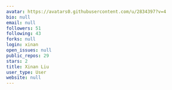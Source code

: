```yaml
---
avatar: https://avatars0.githubusercontent.com/u/2834397?v=4
bio: null
email: null
followers: 51
following: 43
forks: null
login: xinan
open_issues: null
public_repos: 29
stars: 2
title: Xinan Liu
user_type: User
website: null
---
```

